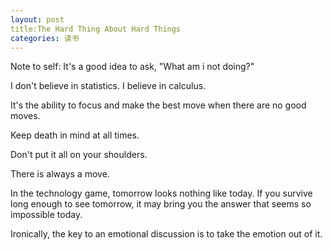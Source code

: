 ```yaml
---
layout: post
title:The Hard Thing About Hard Things
categories: 读书
---
```

Note to self: It's a good idea to ask, "What am i not doing?"

I don't believe in statistics. I believe in calculus.

It's the ability to focus and make the best move when there are no good moves.

Keep death in mind at all times.

Don't put it all on your shoulders.

There is always a move.

In the technology game, tomorrow looks nothing like today. If you survive long enough to see tomorrow, it may bring you the answer that seems so impossible today.

Ironically, the key to an emotional discussion is to take the emotion out of it.
